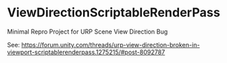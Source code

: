 # ViewDirectionScriptableRenderPass
Minimal Repro Project for URP Scene View Direction Bug

See: https://forum.unity.com/threads/urp-view-direction-broken-in-viewport-scriptablerenderpass.1275215/#post-8092787

